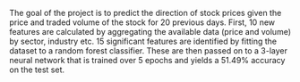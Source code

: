 The goal of the project is to predict the direction of stock prices given the price and traded volume of the stock for 20 previous days.
First, 10 new features are calculated by aggregating the available data (price and volume) by sector, industry etc.
15 significant features are identified by fitting the dataset to a random forest classifier. 
These are then passed on to a 3-layer neural network that is trained over 5 epochs and yields a 51.49% accuracy on the test set.
